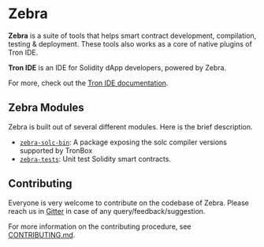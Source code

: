 # Zebra

**Zebra** is a suite of tools that helps smart contract development, compilation, testing & deployment. These tools also works as a core of native plugins of Tron IDE.

**Tron IDE** is an IDE for Solidity dApp developers, powered by Zebra. 

For more, check out the [Tron IDE documentation](https://tron-ide.readme.io/).

## Zebra Modules

Zebra is built out of several different modules. Here is the brief description.

+ [`zebra-solc-bin`](zebra-solc-bin/README.md): A package exposing the solc compiler versions supported by TronBox
+ [`zebra-tests`](zebra-tests/README.MD): Unit test Solidity smart contracts. 


## Contributing

Everyone is very welcome to contribute on the codebase of Zebra. Please reach us in [Gitter](https://gitter.im/tronide/community) in case of any query/feedback/suggestion.

For more information on the contributing procedure, see [CONTRIBUTING.md](CONTRIBUTING.md).